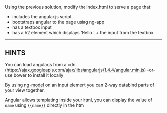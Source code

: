 Using the previous solution, modify the index.html to serve a page that:
 - includes the angular.js script
 - bootstraps angular to the page using ng-app
 - has a textbox input
 - has a h2 element which displays 'Hello ' + the input from the textbox

-----------------------------

## HINTS

You can load angularjs from a cdn (https://ajax.googleapis.com/ajax/libs/angularjs/1.4.4/angular.min.js) -or- use bower to install it locally

By using [ng-model](https://docs.angularjs.org/api/ng/directive/ngModel) on an input element you can 2-way databind parts of your view together.

Angular allows templating inside your html, you can display the value of ```name``` using ```{{name}}``` directly in the html
